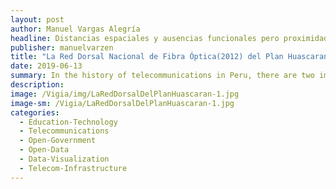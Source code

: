 ```yaml
---
layout: post
author: Manuel Vargas Alegría
headline: Distancias espaciales y ausencias funcionales pero proximidades conceptuales en el Plan Huascaran y la Red Dorsal Nacional de Fibra Óptica: similares situaciones y diferentes actores.  
publisher: manuelvarzen
title: "La Red Dorsal Nacional de Fibra Óptica(2012) del Plan Huascaran(2001)"
date: 2019-06-13
summary: In the history of telecommunications in Peru, there are two important milestones: the Huascaran plan (2001) and the National Fiber Optic Dorsal Network (2012). The second one is similar to the second one in its functional absences, spatial distances and concept.
description: 
image: /Vigia/img/LaRedDorsalDelPlanHuascaran-1.jpg
image-sm: /Vigia/LaRedDorsalDelPlanHuascaran-1.jpg
categories:
  - Education-Technology  
  - Telecommunications
  - Open-Government
  - Open-Data
  - Data-Visualization
  - Telecom-Infrastructure
---
```

